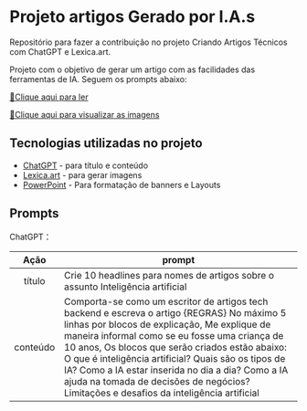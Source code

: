 # Projeto artigos Gerado por I.A.s
Repositório para fazer a contribuição no projeto Criando Artigos Técnicos com ChatGPT e Lexica.art.

Projeto com o objetivo de gerar um artigo com as facilidades das ferramentas de IA. Seguem os prompts abaixo:


<a href="https://web.dio.me/articles/como-a-inteligencia-artificial-esta-transformando-a-tomada-de-decisoes-e-a-forma-como-consumimos?back=%2Farticles&open-modal=true&page=1&order=oldest" title="View PDF now"> 📕Clique aqui para ler</a>

<a href="https://github.com/user-attachments/files/15688443/Imagens.Artigo.pdf" title="View PDF now"> 📕Clique aqui para visualizar as imagens</a>


## Tecnologias utilizadas no projeto

- [ChatGPT](https://chat.openai.com/) - para título e conteúdo
- [Lexica.art](https://lexica.art/) - para gerar imagens
- [PowerPoint](https://www.microsoft.com/en/microsoft-365/powerpoint) - Para formatação de banners e Layouts


## Prompts

ChatGPT：

|   Ação   | prompt                                                                                                                                                                                                                                                                         |
| :------: | ------------------------------------------------------------------------------------------------------------------------------------------------------------------------------------------------------------------------------------------------------------------------------ |
|  título  | Crie 10 headlines para nomes de artigos sobre o assunto Inteligência artificial                                                       |
| conteúdo | Comporta-se como um escritor de artigos tech backend e escreva o artigo {REGRAS} No máximo 5 linhas por blocos de explicação, Me explique de maneira informal como se eu fosse uma criança de 10 anos, Os blocos que serão criados estão abaixo: O que é inteligência artificial? Quais são os tipos de IA? Como a IA estar inserida no dia a dia? Como a IA ajuda na tomada de decisões de negócios? Limitações e desafios da inteligência artificial|
